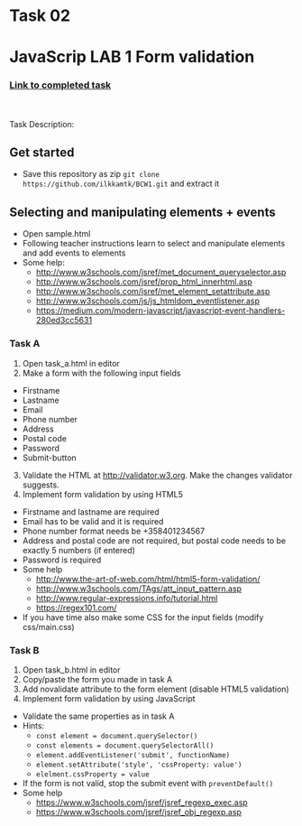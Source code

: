 # Task 02
# JavaScrip LAB 1 Form validation


<a href=http://10.114.32.108/Front-end-tasks/Task2/index.html><b><h3>Link to completed task</h3></b></a>
<br>
<br>
Task Description:

## Get started
  * Save this repository as zip `git clone https://github.com/ilkkamtk/BCW1.git` and extract it 

## Selecting and manipulating elements + events
  * Open sample.html
  * Following teacher instructions learn to select and manipulate elements and add events to elements
  * Some help: 
    * http://www.w3schools.com/jsref/met_document_queryselector.asp
    * http://www.w3schools.com/jsref/prop_html_innerhtml.asp
    * http://www.w3schools.com/jsref/met_element_setattribute.asp
    * http://www.w3schools.com/js/js_htmldom_eventlistener.asp
    * https://medium.com/modern-javascript/javascript-event-handlers-280ed3cc5631


### Task A 
1. Open task_a.html in editor
2. Make a form with the following input fields
  * Firstname
  * Lastname
  * Email
  * Phone number 
  * Address
  * Postal code
  * Password
  * Submit-button
3. Validate the HTML at http://validator.w3.org. Make the changes validator suggests.
4. Implement form validation by using HTML5
  * Firstname and lastname are required
  * Email has to be valid and it is required
  * Phone number format needs be +358401234567
  * Address and postal code are not required, but postal code needs to be exactly 5 numbers (if entered)
  * Password is required
  * Some help
    * http://www.the-art-of-web.com/html/html5-form-validation/
    * http://www.w3schools.com/TAgs/att_input_pattern.asp
    * http://www.regular-expressions.info/tutorial.html
    * https://regex101.com/
  * If you have time also make some CSS for the input fields (modify  css/main.css)

### Task B
1. Open task_b.html in editor
2. Copy/paste the form you made in task A
3. Add novalidate attribute to the form element (disable HTML5 validation)
4. Implement form validation by using JavaScript
  * Validate the same properties as in task A
  * Hints:
    * `const element = document.querySelector()`
    * `const elements = document.querySelectorAll()`
    * `element.addEventListener('submit', functionName)`
    * `element.setAttribute('style', 'cssProperty: value')`
    * `elelment.cssProperty = value`
  * If the form is not valid, stop the submit event with `preventDefault()`
  * Some help
    * https://www.w3schools.com/jsref/jsref_regexp_exec.asp
    * https://www.w3schools.com/jsref/jsref_obj_regexp.asp
    

